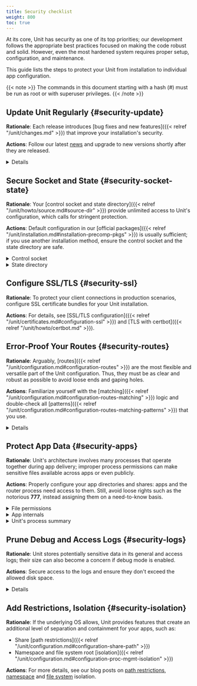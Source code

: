 ```yaml
---
title: Security checklist
weight: 800
toc: true
---
```


At its core, Unit has security as one of its top priorities; our development
follows the appropriate best practices focused on making the code robust and
solid. However, even the most hardened system requires proper setup,
configuration, and maintenance.

This guide lists the steps to protect your Unit from installation to individual
app configuration.

{{< note >}}
The commands in this document starting with a hash (#) must be run as root or
with superuser privileges.
{{< /note >}}

## Update Unit Regularly {#security-update}

**Rationale**: Each release introduces [bug fixes and new
features]({{< relref "/unit/changes.md" >}}) that improve your installation's security.

**Actions**: Follow our latest [news](https://mailman.nginx.org/mailman3/lists/unit.nginx.org/)
and upgrade to new versions shortly after they are released.

<details>
<summary>Details</summary>
<a name="sec-updates"></a>

Specific upgrade steps depend on your installation method:

- The recommended option is to use our official
   [packages]({{< relref "/unit/installation.md#installation-precomp-pkgs" >}})
   or Docker
   [images]({{< relref "/unit/installation.md#installation-docker" >}});
   with them, it's just a matter of updating
   **unit-*** packages with your package manager of choice or
   switching to a newer image.

- If you use a third-party installation
   [method]({{< relref "/unit/installation.md#installation-community-repos" >}}),
   consult the maintainer's documentation for details.

- If you install Unit from
   [source files]({{< relref "/unit/howto/source.md" >}}),
   rebuild and reinstall Unit and its modules from scratch.

</details>

## Secure Socket and State {#security-socket-state}

**Rationale**: Your
[control socket and state directory]({{< relref "/unit/howto/source.md#source-dir" >}})
provide unlimited access to Unit's configuration, which
calls for stringent protection.

**Actions**: Default configuration in our
[official packages]({{< relref "/unit/installation.md#installation-precomp-pkgs" >}})
is usually sufficient; if you use another installation method, ensure the control
socket and the state directory are safe.

<details>
<summary>Control socket</summary>

<a name="sec-socket"></a>

If you use a UNIX control socket, ensure it is available to **root**
only:

```console
$ unitd -h

      ...
      --control ADDRESS    set address of control API socket
                           default: "unix:/default/path/to/control.unit.sock" # Build-time setting, can be overridden

$ ps ax | grep unitd

      ... unit: main {{< param "unitversionv" >}} [... --control /path/to/control.sock ...] # Make sure to check for runtime overrides

# ls -l /path/to/control.unit.sock # If it's overridden, use the runtime setting

      srw------- 1 root root 0 ... /path/to/control.unit.sock

```

UNIX domain sockets aren't network accessible; for remote access, use
[NGINX]({{< relref "/unit/howto/integration.md#nginx-secure-api" >}}) oor a solution such as SSH:

```console
$ ssh -N -L ./here.sock:/path/to/control.unit.sock root@unit.example.com & # Local socket | Socket on the Unit server; use a real path in your command | Unit server hostname
```

```console
$ curl --unix-socket ./here.sock # Use the local socket to configure Unit

      {
            "certificates": {},
            "config": {
               "listeners": {},
               "applications": {}
            }
      }
```

If you prefer an IP-based control socket, avoid public IPs; they expose the
[control API]({{< relref "/unit/controlapi.md#configuration-api" >}})
and all its capabilities.  This means your Unit instance can be manipulated by
whomever is physically able to connect:

```console
# unitd --control 203.0.113.14:8080
```

```console
$ curl 203.0.113.14:8080

      {
            "certificates": {},
            "config": {
               "listeners": {},
               "applications": {}
            }
      }
```

Instead, opt for the loopback address to ensure all access is local to your
server:

```console
# unitd --control 127.0.0.1:8080
```

```console
$ curl 203.0.113.14:8080

      curl: (7) Failed to connect to 203.0.113.14 port 8080: Connection refused
```

However, any processes local to the same system can access the local socket,
which calls for additional measures.  A go-to solution would be using NGINX
to [proxy]({{< relref "/unit/howto/integration.md#nginx-secure-api" >}})
Unit's control API.

</details>

<details>
<summary>State directory</summary>

<a name="sec-state"></a>

The state directory stores Unit's internal configuration between launches.
Avoid manipulating it or relying on its contents even if tempted to do so.
Instead, use only the control API to manage Unit's configuration.

Also, the state directory should be available only to **root** (or the
user that the **main**
[process]({{< relref "/unit/howto/security.md#security-apps" >}})
runs as):

```console
$ unitd -h

      ...
      --state DIRECTORY    set state directory name
                           default: /default/path/to/unit/state/  # Build-time setting, can be overridden
```

```console
$ ps ax | grep unitd

      ... unit: main {{< param "unitversionv" >}} [... --state /path/to/unit/state/ ...]  # Make sure to check for runtime overrides
```

```console
# ls -l /path/to/unit/state/  # If it's overridden, use the runtime setting

      drwx------ 2 root root 4096 ...
```

</details>

## Configure SSL/TLS {#security-ssl}

**Rationale**: To protect your client connections in production scenarios,
configure SSL certificate bundles for your Unit installation.

**Actions**: For details, see [SSL/TLS configuration]({{< relref "/unit/certificates.md#configuration-ssl" >}}) and [TLS with certbot]({{< relref "/unit/howto/certbot.md" >}}).

## Error-Proof Your Routes {#security-routes}

**Rationale**: Arguably, [routes]({{< relref "/unit/configuration.md#configuration-routes" >}})
are the most flexible and versatile part of the Unit configuration. Thus, they must be as
clear and robust as possible to avoid loose ends and gaping holes.

**Actions**: Familiarize yourself with the
[matching]({{< relref "/unit/configuration.md#configuration-routes-matching" >}})
logic and double-check all
[patterns]({{< relref "/unit/configuration.md#configuration-routes-matching-patterns" >}})
that you use.

<details>
<summary name="Details">Details</summary>

<a name="sec-routes"></a>


Some considerations:

- Mind that
   [variables]({{< relref "/unit/configuration.md#configuration-variables-native" >}})
   contain arbitrary user-supplied request values; variable-based **pass** values in
   [listeners]({{< relref "/unit/configuration.md#configuration-listeners" >}})
   and
   [routes]({{< relref "/unit/configuration.md#configuration-routes-action" >}})
    must account for malicious requests, or the requests must be properly filtered.

- Create
   [matching rules]({{< relref "/unit/configuration.md#configuration-routes-matching" >}})
   to formalize the restrictions of your Unit instance and the apps it runs.

- Configure
   [shares]({{< relref "/unit/configuration.md#configuration-static" >}})
   only for directories and files you intend to make public.

</details>

## Protect App Data {#security-apps}

**Rationale**: Unit's architecture involves many processes that operate
together during app delivery; improper process permissions can make sensitive
files available across apps or even publicly.

**Actions**: Properly configure your app directories and shares: apps and the
router process need access to them. Still, avoid loose rights such as the
notorious **777**, instead assigning them on a need-to-know basis.

<details>
<summary>File permissions</summary>

<a name="sec-files"></a>

To configure file permissions for your apps, check Unit's build-time and
run-time options first:

```console
$ unitd -h

      ...
      --user USER  # set non-privileged processes to run as specified user | default: unit_user (Build-time setting, can be overridden)

      --group GROUP        set non-privileged processes to run as specified group
                           default: user's primary group
```

```console
$ ps ax | grep unitd

      ... unit: main {{< param "unitversionv" >}} [... --user unit_user --group unit_group ...]  # Make sure to check for runtime overrides
```

In particular, this is the account the router process runs as.  Use this
information to set up permissions for the app code or binaries and shared
static files.  The main idea is to limit each app to its own files and
directories while simultaneously allowing Unit's router process to access
static files for all apps.

Specifically, the requirements are as follows:

- All apps should run as different users so that the permissions can be
   configured properly.  Even if you run a single app, it's reasonable to
   create a dedicated user for added flexibility.

- An app's code or binaries should be reachable for the user the app runs
   as; the static files should be reachable for the router process.  Thus,
   each part of an app's directory path must have execute permissions
   assigned for the respective users.

- An app's directories should not be available to other apps or
   non-privileged system users. The router process should be able to access
   the app's static file directories.  Accordingly, the app's directories
   must have read and execute permissions assigned for the respective users.

- The files and directories that the app is designed to update should
   be writable only for the user the app runs as.

- The app code should be readable (and executable in case of
   [external]({{< relref "/unit/howto/modules.md#modules-ext" >}}) apps)
   for the user the app runs as; the static content should be readable for the
   router process.

A detailed walkthrough to guide you through each requirement:

1. If you have several independent apps, running them with a single user
account poses a security risk.  Consider adding a separate system user
and group per each app:

   ```console
   # useradd -M app_user  # Add user account without home directory
   ```

   ```console
   # groupadd app_group
   ```

   ```console
   # usermod -L app_user  # Deny interactive login
   ```

   ```console
   # usermod -a -G app_group app_user  # Add user to the group
   ```

   Even if you run a single app, this helps if you add more apps or need to
   decouple permissions later.

1. It's important to add Unit's non-privileged user account to *each* app
group:

   ```console
   # usermod -a -G app_group unit_user
   ```

   Thus, Unit's router process can access each app's directory and serve
   files from each app's shares.

1. A frequent source of issues is the lack of permissions for directories
inside a directory path needed to run the app, so check for that if in
doubt.  Assuming your app code is stored at **/path/to/app/**:

   ```console
   # ls -l /

            # drwxr-xr-x some_user some_group path  # Permissions are OK
   ```

   ```console
   # ls -l /path/

         # drwxr-x--- some_user some_group to  # Permissions are too restrictive
   ```

   This may be a problem because the **to/** directory isn't owned by
   **app_user:app_group** and denies all permissions to non-owners (as
   the **---** sequence tells us), so a fix can be warranted:

   ```console
   # chmod o+rx /path/to/  # Add read/execute permissions for non-owners
   ```

   Another solution is to add **app_user** to **some_group**
   (assuming this was not done before):

   ```console
   # usermod -a -G some_group app_user
   ```

1. Having checked the directory tree, assign ownership and permissions for
your app's directories, making them reachable for Unit and the app:

   ```console
   # chown -R app_user:app_group /path/to/app/  # Assign ownership for the app code | Path to the application directory; use a real path in your command
   ```

   ```console
   # chown -R app_user:app_group /path/to/static/app/files/  # Assign ownership for the static files | Can be outside the app directory tree; use a real path in your command
   ```

   ```console
   # find /path/to/app/ -type d -exec chmod u=rx,g=rx,o= {} \;  # Path to the application directory; use a real path in your command | Add read/execute permissions to app code directories for user and group
   ```

   ```console
   # find /path/to/static/app/files/ -type d -exec chmod u=rx,g=rx,o= {} \;  # Can be outside the app directory tree; use a real path in your command | Add read/execute permissions to static file directories for user and group
   ```

1. If the app needs to update specific directories or files, make sure
they're writable for the app alone:

   ```console
   # chmod u+w /path/to/writable/file/or/directory/  # Add write permissions for the user only; the group shouldn't have them | Repeat for each file or directory that must be writable
   ```

   In case of a writable directory, you may also want to prevent non-owners
   from messing with its files:

   ```console
   # chmod +t /path/to/writable/directory/  # Sticky bit prevents non-owners from deleting or renaming files | Repeat for each directory that must be writable

   ```

   {{< note >}}
   Usually, apps store and update their data outside the app code
   directories, but some apps may mix code and data.  In such a case,
   assign permissions on an individual basis, making sure you understand
   how the app uses each file or directory: is it code, read-only
   content, or writable data.
   {{< /note >}}

1. For [embedded]({{< relref "/unit/howto/modules.md#modules-emb" >}})
   apps, it's usually enough to make the
   app code and the static files readable:

   ```console
   # find /path/to/app/code/ -type f -exec chmod u=r,g=r,o= {} \;  # Path to the application's code directory; use a real path in your command | Add read rights to app code for user and group
   ```

   ```console
   # find /path/to/static/app/files/ -type f -exec chmod u=r,g=r,o= {} \;  # Can be outside the app directory tree; use a real path in your command | Add read rights to static files for user and group
   ```

1. For
   [external]({{< relref "/unit/howto/modules.md#modules-ext" >}})
   apps, additionally make the app code or binaries executable:

   ```console
   # find /path/to/app/ -type f -exec chmod u=rx,g=rx,o= {} \;  # Path to the application directory; use a real path in your command | Add read and execute rights to app code for user and group
   ```

   ```console
   # find /path/to/static/app/files/ -type f -exec chmod u=r,g=r,o= {} \;  # Can be outside the app directory tree; use a real path in your command | Add read rights to static files for user and group
   ```

1. To run a single app, [configure]({{< relref "/unit/configuration.md" >}})
   Unit as follows:

   ```json
         {
            "listeners": {
               "*:80": {  /* Or another suitable socket address */
                  "pass": "routes"
               }
            },

            "routes": [
               {
                  "action": {
                        "share": "/path/to/static/app/files/$uri",
                        /* Router process needs read and execute permissions to serve static content from this directory */
                        "fallback": {
                           "pass": "applications/app"
                        }
                  }
               }
            ],

            "applications": {
               "app": {
                  "type": "...",
                  "user": "app_user",
                  "group": "app_group"
               }
            }
      }
   ```

1. To run several apps side by side,
   [configure]({{< relref "/unit/configuration.md" >}})
   them with appropriate user and group names.  The following
   configuration distinguishes apps based on the request URI, but you can
   implement another scheme such as different listeners:

   ```json
         {
            "listeners": {
               "*:80": {  /* Or another suitable socket address */
                  "pass": "routes"
               }
            },

            "routes": [
               {
                  "match": {
                        "uri": "/app1/*"  /* Arbitrary matching condition */
                  },

                  "action": {
                        "share": "/path/to/static/app1/files/$uri",
                        /* Router process needs read and execute permissions to serve static content from this directory */
                        "fallback": {
                           "pass": "applications/app1"
                        }
                  }
               },

               {
                  "match": {
                        "uri": "/app2/*"  /* Arbitrary matching condition */
                  },

                  "action": {
                        "share": "/path/to/static/app2/files/$uri",
                        /* Router process needs read and execute permissions to serve static content from this directory */
                        "fallback": {
                           "pass": "applications/app2"
                        }
                  }
               }
            ],

            "applications": {
               "app1": {
                  "type": "...",
                  "user": "app_user1",
                  "group": "app_group1"
               },

               "app2": {
                  "type": "...",
                  "user": "app_user2",
                  "group": "app_group2"
               }
            }
      }
   ```

{{< note >}}
As usual with permissions, different steps may be required if you use
ACLs.
{{< /note >}}
</details>

<details>
<summary>App internals</summary>

<a name="sec-app-internals"></a>

Unfortunately, quite a few web apps are built in a manner that mixes their
source code, data, and configuration files with static content, which calls
for complex access restrictions.  The situation is further aggravated by the
inevitable need for maintenance activities that may leave a footprint of
extra files and directories unrelated to the app's operation.  The issue has
several aspects:

- Storage of code and data at the same locations, which usually happens by
(insufficient) design.  You neither want your internal data and code files
to be freely downloadable nor your user-uploaded data to be executable as
code, so configure your routes and apps to prevent both.

- Exposure of configuration data.  Your app-specific settings, **.ini**
or **.htaccess** files, and credentials are best kept hidden from
prying eyes, and your routing configuration should reflect that.

- Presence of hidden files from versioning, backups by text editors, and
other temporary files.  Instead of carving your configuration around
these, it's best to keep your app free of them altogether.

If these can't be avoided, investigate the inner workings of the app to
prevent exposure, for example:

```json
   {
         "routes": {
            "app": [
               {
                     "match": {
                        "uri": [
                           "*.php",
                           "*.php/*"
                        ]
                        /* Handles requests that target PHP scripts to avoid having them served as static files */
                     },

                     "action": {
                        "pass": "applications/app/direct"
                     }
               },
               {
                     "match": {
                        "uri": [
                           "!/sensitive/*",  /* Restricts access to a directory with sensitive data */
                           "!/data/*",  /* Restricts access to a directory with sensitive data */
                           "!/app_config_values.ini",  /* Restricts access to a specific file */
                           "!*/.*",  /* Restricts access to hidden files and directories */
                           "!*~"  /* Restricts access to temporary files */
                        ]
                        /* Protects files and directories best kept hidden */
                     },

                     "action": {
                        "share": "/path/to/app/static$uri",
                        /* Serves valid requests with static content | Path to the application's static file directory; use a real path in your configuration */

                        "types": [
                           "image/*",
                           "text/*",
                           "application/javascript"
                        ]
                        /* Limits file types served from the share */

                        "fallback": {
                           "pass": "applications/app/index"
                        }
                        /* Relays all requests not yet served to a catch-all app target */
                     }
               }
            ]
         }
   }

```

However, this does not replace the need to set up file permissions; use both
[matching rules]({{< relref "/unit/configuration.md#configuration-routes-matching" >}})
and per-app user
permissions to manage access.  For more info and real-life examples, refer
to our app [how-tos]({{< relref "/unit/howto/" >}}).
and the 'File Permissions' callout above.
</details>

<details>
<summary>Unit's process summary</summary>

<a name="sec-processes"></a>

Unit's processes are detailed [elsewhere](https://www.nginx.com/blog/introducing-nginx-unit/),
but here's a synopsis of the different roles they have:

{{<bootstrap-table "table table-striped table-bordered">}}
| Process       | Privileged? | User and Group                                          | Description |
|--------------|------------|---------------------------------------------------------|-------------|
| **Main**     | Yes        | Whoever starts the **unitd** executable<br><br>; by default, **root**. | Runs as a daemon, spawning Unit's non-privileged and app processes; requires numerous system capabilities and privileges for operation. |
| **Controller** | No       | Set by `--user` and `--group` options at [build]({{< relref "/unit/howto/source.md#source-config-src" >}})  or [execution]({{< relref "/unit/howto/source.md#source-startup" >}}) <br><br>; by default, **unit**. | Serves the control API, accepting reconfiguration requests, sanitizing them, and passing them to other processes for implementation. |
| **Discovery** | No       | Set by `--user` and `--group` options at [build]({{< relref "/unit/howto/source.md#source-config-src" >}})  or [execution]({{< relref "/unit/howto/source.md#source-startup" >}}) <br><br>; by default, **unit**. | Discovers the language modules in the module directory at startup, then quits. |
| **Router**    | No       | Set by `--user` and `--group` options at [build]({{< relref "/unit/howto/source.md#source-config-src" >}})  or [execution]({{< relref "/unit/howto/source.md#source-startup" >}}) <br><br>; by default, **unit**. | Serves client requests, accepting them, processing them on the spot, passing them to app processes, or proxying them further; requires access to static content paths you configure. |
| **App processes** | No  | Set by per-app **user** and **group** [options]({{< relref "/unit/configuration.md#configuration-applications" >}}) <br><br>; by default, `--user` and `--group` values. | Serve client requests that are routed to apps; require access to paths and namespaces you configure for the app. |
{{</bootstrap-table>}}


You can check all of the above on your system when Unit is running:

```console
   $ ps aux | grep unit

         ...
         root   ... unit: main {{< param "unitversionv" >}}
         unit   ... unit: controller
         unit   ... unit: router
         unit   ... unit: "front" application
```

The important outtake here is to understand that Unit's non-privileged
processes don't require running as **root**.  Instead, they should have
the minimal privileges required to operate, which so far means the ability
to open connections and access the application code and the static files
shared during routing.

</details>

## Prune Debug and Access Logs {#security-logs}

**Rationale**: Unit stores potentially sensitive data in its general and access
logs; their size can also become a concern if debug mode is enabled.

**Actions**: Secure access to the logs and ensure they don't exceed the allowed
disk space.

<details>
<summary>Details</summary>

<a name="sec-logs"></a>

Unit can maintain two different logs:

- A general-purpose log that is enabled by default and can be switched to
debug mode for verbosity.

- An access log that is off by default but can be enabled via the control
API.

If you enable debug-mode or access logging, rotate these logs with tools
such as `logrotate` to avoid overgrowth.  A sample
`logrotate` [configuration](https://man7.org/linux/man-pages/man8/logrotate.8.html#CONFIGURATION_FILE_DIRECTIVES):

```none
/path/to/unit.log { # Use a real path in your configuration
      daily
      missingok
      rotate 7
      compress
      delaycompress
      nocreate
      notifempty
      su root root
      postrotate
         if [ -f `/path/to/unit.pid` ]; then
            /bin/kill -SIGUSR1 `cat /path/to/unit.pid` # Use a real path in your configuration
         fi
      endscript
}
```

To figure out the log and PID file paths:

```console
$ unitd -h

      ...
      --pid FILE           set pid filename
                           default: "/default/path/to/unit.pid" # Build-time setting, can be overridden

      --log FILE           set log filename
                           default: "/default/path/to/unit.log " # Build-time setting, can be overridden

$ ps ax | grep unitd

      ... unit: main {{< param "unitversionv" >}} [... --pid /path/to/unit.pid --log /path/to/unit.log...] # Make sure to check for runtime overrides
```

Another issue is the logs' accessibility.  Logs are opened and updated by
the
[main process]({{< relref "/unit/howto/security.md#security-apps" >}})
that usually runs as **root**.
However, to make them available for a certain consumer, you may need to
enable access for a dedicated user that the consumer runs as.

Perhaps, the most straightforward way to achieve this is to assign log
ownership to the consumer's account.  Suppose you have a log utility running
as **log_user:log_group**:

```console
# chown log_user:log_group :/path/to/unit.log # If it's overridden, use the runtime setting
```

```console
curl -X PUT -d '"/path/to/access.log"'  \
       --unix-socket /path/to/control.unit.sock \
       http://localhost/config/access_log
```


```console
# chown log_user:log_group /path/to/access.log # Use a real path in your command>
```

If you change the log file ownership, adjust your `logrotate`
settings accordingly:

```none
/path/to/unit.log {
      ...
      su log_user log_group
      ...
}
```

{{< note >}}
As usual with permissions, different steps may be required if you use
ACLs.
{{< /note >}}

</details>

## Add Restrictions, Isolation {#security-isolation}

**Rationale**: If the underlying OS allows, Unit provides features that create an
additional level of separation and containment for your apps, such as:

- Share [path restrictions]({{< relref "/unit/configuration.md#configuration-share-path" >}})
- Namespace and file system root
   [isolation]({{< relref "/unit/configuration.md#configuration-proc-mgmt-isolation" >}})

**Actions**: For more details, see our blog posts on [path restrictions](https://www.nginx.com/blog/nginx-unit-updates-for-summer-2021-now-available/#Static-Content:-Chrooting-and-Path-Restrictions),
[namespace](https://www.nginx.com/blog/application-isolation-nginx-unit/) and
[file system](https://www.nginx.com/blog/filesystem-isolation-nginx-unit/)
isolation.
